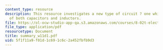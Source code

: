 ```yaml
---
content_type: resource
description: This resource investigates a new type of circuit ? one which consists
  of both capacitors and inductors.
file: https://ol-ocw-studio-app-qa.s3.amazonaws.com/courses/8-02t-electricity-and-magnetism-spring-2005/5f1f11a9f01d1c691c6c2a452fbfb9d3_summary_w11d1.pdf
file_type: application/pdf
resourcetype: Document
title: summary_w11d1.pdf
uid: 5f1f11a9-f01d-1c69-1c6c-2a452fbfb9d3
---
```

